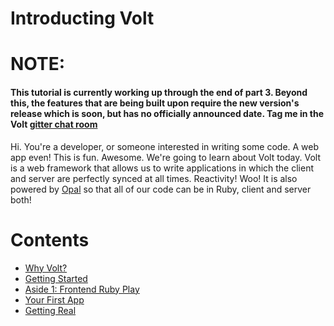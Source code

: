 # Introducting Volt

# NOTE:

#### This tutorial is currently working up through the end of part 3. Beyond this, the features that are being built upon require the new version's release which is soon, but has no officially announced date. Tag me in the Volt [gitter chat room](http://www.gitter.im/voltrb/volt)


Hi. You're a developer, or someone interested in writing some code. A web app even! This is fun. Awesome.
We're going to learn about Volt today. Volt is a web framework that allows us to write applications in which
the client and server are perfectly synced at all times. Reactivity! Woo! It is also powered by [Opal](link) so that all of our code can be in Ruby, client and server both!

# Contents
- [Why Volt?](part_1.md)
- [Getting Started](part_2.md)
- [Aside 1: Frontend Ruby Play](aside_1.md)
- [Your First App](part_3.md)
- [Getting Real](part_4.md)
